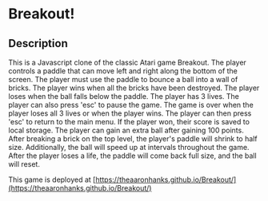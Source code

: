 # Breakout!
## Description
This is a Javascript clone of the classic Atari game Breakout. The player controls a paddle that can move left and right along the bottom of the screen. The player must use the paddle to bounce a ball into a wall of bricks. The player wins when all the bricks have been destroyed. The player loses when the ball falls below the paddle. The player has 3 lives. The player can also press 'esc' to pause the game. The game is over when the player loses all 3 lives or when the player wins. The player can then press 'esc' to return to the main menu. If the player won, their score is saved to local storage. The player can gain an extra ball after gaining 100 points. After breaking a brick on the top level, the player's paddle will shrink to half size. Additionally, the ball will speed up at intervals throughout the game. After the player loses a life, the paddle will come back full size, and the ball will reset.

This game is deployed at [https://theaaronhanks.github.io/Breakout/](https://theaaronhanks.github.io/Breakout/)